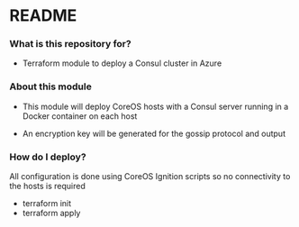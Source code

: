 # README #

### What is this repository for? ###

* Terraform module to deploy a Consul cluster in Azure

### About this module ###

* This module will deploy CoreOS hosts with a Consul server running
in a Docker container on each host

* An encryption key will be generated for the gossip protocol and output

### How do I deploy? ###

All configuration is done using CoreOS Ignition scripts so no
connectivity to the hosts is required

* terraform init
* terraform apply